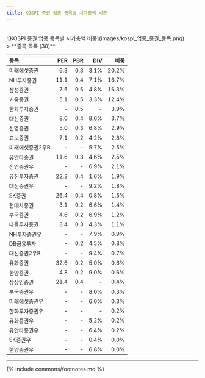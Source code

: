 ```yaml
---
title: KOSPI 증권 업종 종목별 시가총액 비중
---
```

<br>
![KOSPI 증권 업종 종목별 시가총액 비중](images/kospi_업종_증권_종목.png)
<br>
> **종목 목록 (30)**<a id="list"></a>

| **종목** | **PER** | **PBR** | **DIV** | **비중** |
| :------- | ------: | ------: | ------: | -------: |
| 미래에셋증권 | 6.3 | 0.3 | 3.1% | 20.2% |
| NH투자증권 | 11.1 | 0.4 | 7.1% | 16.7% |
| 삼성증권 | 7.5 | 0.5 | 4.8% | 16.3% |
| 키움증권 | 5.1 | 0.5 | 3.3% | 12.4% |
| 한화투자증권 | - | 0.5 | - | 3.9% |
| 대신증권 | 8.0 | 0.4 | 8.6% | 3.7% |
| 신영증권 | 5.0 | 0.3 | 6.8% | 2.9% |
| 교보증권 | 7.1 | 0.2 | 4.2% | 2.8% |
| 미래에셋증권2우B | - | - | 5.7% | 2.5% |
| 유안타증권 | 11.6 | 0.3 | 4.6% | 2.5% |
| 신영증권우 | - | - | 6.9% | 2.1% |
| 유진투자증권 | 22.2 | 0.4 | 1.6% | 1.9% |
| 대신증권우 | - | - | 9.2% | 1.8% |
| SK증권 | 26.4 | 0.4 | 0.8% | 1.5% |
| 현대차증권 | 3.1 | 0.2 | 6.6% | 1.4% |
| 부국증권 | 4.6 | 0.2 | 6.9% | 1.2% |
| 다올투자증권 | 3.4 | 0.3 | 4.3% | 1.1% |
| NH투자증권우 | - | - | 7.9% | 0.9% |
| DB금융투자 | - | 0.2 | 4.5% | 0.8% |
| 대신증권2우B | - | - | 9.4% | 0.7% |
| 유화증권 | 32.6 | 0.2 | 5.0% | 0.6% |
| 한양증권 | 4.8 | 0.2 | 9.0% | 0.6% |
| 상상인증권 | 21.4 | 0.4 | - | 0.4% |
| 부국증권우 | - | - | 8.0% | 0.3% |
| 미래에셋증권우 | - | - | 6.0% | 0.3% |
| 한화투자증권우 | - | - | - | 0.2% |
| 유화증권우 | - | - | 5.2% | 0.2% |
| 유안타증권우 | - | - | 6.4% | 0.2% |
| SK증권우 | - | - | 0.4% | 0.0% |
| 한양증권우 | - | - | 6.8% | 0.0% |

---
{% include commons/footnotes.md %}